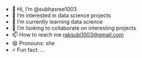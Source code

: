 - 👋 Hi, I’m @subhasree1003
- 👀 I’m interested in data science projects
- 🌱 I’m currently learning data science
- 💞️ I’m looking to collaborate on interesting projects
- 📫 How to reach me raksubi1003@gmail.com
- 😄 Pronouns: she
- ⚡ Fun fact: ...

<!---
subhasree1003/subhasree1003 is a ✨ special ✨ repository because its `README.md` (this file) appears on your GitHub profile.
You can click the Preview link to take a look at your changes.
--->
